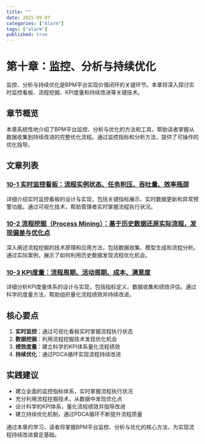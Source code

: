 ```yaml
---
title: ""
date: 2025-09-07
categories: ["Alarm"]
tags: ["alarm"]
published: true
---
```

# 第十章：监控、分析与持续优化

监控、分析与持续优化是BPM平台实现价值闭环的关键环节。本章将深入探讨实时监控看板、流程挖掘、KPI度量和持续改进等关键技术。

## 章节概览

本章系统性地介绍了BPM平台监控、分析与优化的方法和工具，帮助读者掌握从数据收集到持续改进的完整优化流程。通过监控指标和分析方法，提供了可操作的优化指导。

## 文章列表

### [10-1 实时监控看板：流程实例状态、任务积压、吞吐量、效率瓶颈](1-10-1-real-time-monitoring-dashboard.md)
详细介绍实时监控看板的设计与实现，包括关键指标展示、实时数据更新和异常预警功能。通过可视化技术，帮助管理者实时掌握流程执行状况。

### [10-2 流程挖掘（Process Mining）：基于历史数据还原实际流程，发现偏差与优化点](1-10-2-process-mining-technology.md)
深入阐述流程挖掘的技术原理和应用方法，包括数据收集、模型生成和流程分析。通过实际案例，展示了如何利用历史数据发现流程优化机会。

### [10-3 KPI度量：流程周期、活动周期、成本、满意度](1-10-3-kpi-metrics-system.md)
详细分析KPI度量体系的设计与实现，包括指标定义、数据收集和绩效评估。通过科学的度量方法，帮助组织量化流程绩效并持续改进。

## 核心要点

1. **实时监控**：通过可视化看板实时掌握流程执行状态
2. **数据挖掘**：利用流程挖掘技术发现优化机会
3. **绩效度量**：建立科学的KPI体系量化流程绩效
4. **持续优化**：通过PDCA循环实现流程持续改进

## 实践建议

- 建立全面的监控指标体系，实时掌握流程执行状况
- 充分利用流程挖掘技术，从数据中发现优化点
- 设计科学的KPI体系，量化流程绩效并指导改进
- 建立持续优化机制，通过PDCA循环不断提升流程质量

通过本章的学习，读者将掌握BPM平台监控、分析与优化的核心方法，为实现流程持续改进奠定基础。